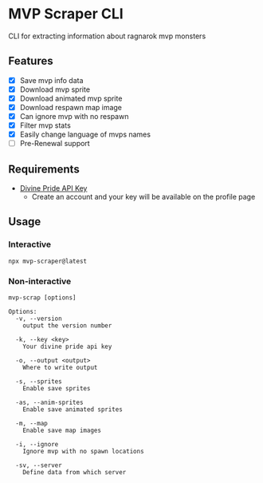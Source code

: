 # MVP Scraper CLI

CLI for extracting information about ragnarok mvp monsters

## Features

- [x] Save mvp info data
- [x] Download mvp sprite
- [x] Download animated mvp sprite
- [x] Download respawn map image
- [x] Can ignore mvp with no respawn
- [x] Filter mvp stats
- [x] Easily change language of mvps names
- [ ] Pre-Renewal support

## Requirements

- [Divine Pride API Key](https://www.divine-pride.net/account)
  - Create an account and your key will be available on the profile page

## Usage

### Interactive

```shell
npx mvp-scraper@latest
```

### Non-interactive

```shell
mvp-scrap [options]

Options:
  -v, --version
    output the version number

  -k, --key <key>
    Your divine pride api key

  -o, --output <output>
    Where to write output

  -s, --sprites
    Enable save sprites

  -as, --anim-sprites
    Enable save animated sprites

  -m, --map
    Enable save map images

  -i, --ignore
    Ignore mvp with no spawn locations

  -sv, --server
    Define data from which server
```

